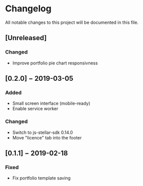 # Changelog

All notable changes to this project will be documented in this file.

## [Unreleased]

### Changed

- Improve portfolio pie chart responsivness

## [0.2.0] − 2019-03-05

### Added

- Small screen interface (mobile-ready)
- Enable service worker

### Changed

- Switch to js-stellar-sdk 0.14.0
- Move "licence" tab into the footer

## [0.1.1] − 2019-02-18

### Fixed

- Fix portfolio template saving

